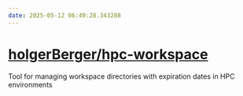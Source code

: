 ```yaml
---
date: 2025-05-12 06:49:28.343288
---
```


# [holgerBerger/hpc-workspace](https://github.com/holgerBerger/hpc-workspace)

Tool for managing workspace directories with expiration dates in HPC environments